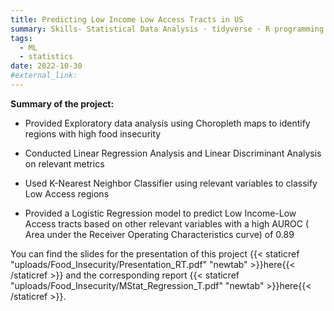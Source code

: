 ```yaml
---
title: Predicting Low Income Low Access Tracts in US
summary: Skills- Statistical Data Analysis · tidyverse · R programming · R (Programming Language) · Logistic Regression · Statistical Modeling· LDA · QDA · RDA
tags:
  - ML
  - statistics
date: 2022-10-30
#external_link: 
---
```


**Summary of the project:**

- Provided Exploratory data analysis using Choropleth maps to identify regions with high food insecurity

- Conducted Linear Regression Analysis and Linear Discriminant Analysis on relevant metrics

- Used K-Nearest Neighbor Classifier using relevant variables to classify Low Access regions

- Provided a Logistic Regression model to predict Low Income-Low Access tracts based on other relevant variables with a high AUROC ( Area under the Receiver Operating Characteristics curve) of 0.89

You can find the slides for the presentation of this project {{< staticref "uploads/Food_Insecurity/Presentation_RT.pdf" "newtab" >}}here{{< /staticref >}} and the corresponding report {{< staticref "uploads/Food_Insecurity/MStat_Regression_T.pdf" "newtab" >}}here{{< /staticref >}}.